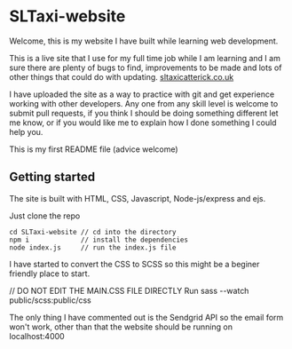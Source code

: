 # SLTaxi-website

Welcome, this is my website I have built while learning web development. 

This is a live site that I use for my full time job while I am learning and I
am sure there are plenty of bugs to find, improvements to be made and lots of 
other things that could do with updating. [sltaxicatterick.co.uk](sltaxicatterick.co.uk)

I have uploaded the site as a way to practice with git and get experience
working with other developers. Any one from any skill level is welcome to 
submit pull requests, if you think I should be doing something different let
me know, or if you would like me to explain how I done something I could help 
you.


This is my first README file (advice welcome)

## Getting started

The site is built with HTML, CSS, Javascript, Node-js/express and ejs.

Just clone the repo
```
cd SLTaxi-website // cd into the directory
npm i             // install the dependencies
node index.js     // run the index.js file
```
I have started to convert the CSS to SCSS so this might be a beginer friendly place
to start. 

// DO NOT EDIT THE MAIN.CSS FILE DIRECTLY
Run sass --watch public/scss:public/css

The only thing I have commented out is the Sendgrid API so the email form
won't work, other than that the website should be running on localhost:4000



